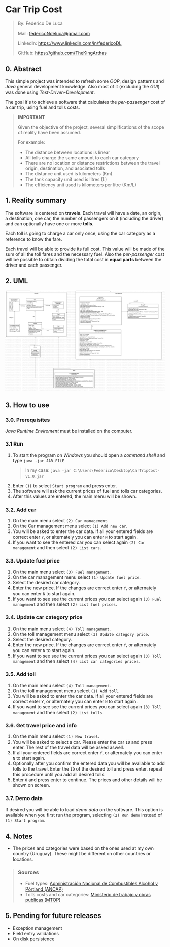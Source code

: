 # Car Trip Cost
> By: Federico De Luca  
>
> Mail: federicoNdeluca@gmail.com  
>
> LinkedIn: https://www.linkedin.com/in/federicoDL
>
> GitHub: https://github.com/TheKingArthas

## 0. Abstract
This simple project was intended to refresh some _OOP_, design patterns and _Java_ general development knowledge. Also most of it (excluding the _GUI_) was done using _Test-Driven-Development_.

The goal it's to achieve a software that calculates the _per-passenger_ cost of a car trip, using fuel and tolls costs.

>**IMPORTANT**
>
> Given the objective of the project, several simplifications of the scope of reality have been assumed.
>
>For example:
> - The distance between locations is linear
> - All tolls charge the same amount to each car category
> - There are no location or distance restrictions between the travel origin, destination, and asociated tolls
> - The distance unit used is kilometers (Km)
> - The tank capacity unit used is litres (L)
> - The efficiency unit used is kilometers per litre (Km/L)

## 1. Reality summary
The software is centered on **travels**. Each travel will have a date, an origin, a destination, one car, the number of passengers on it (including the driver) and can optionally have one or more **tolls**.

Each toll is going to charge a car only once, using the car category as a reference to know the fare.

Each travel will be able to provide its full cost. This value will be made of the sum of all the toll fares and the necessary fuel. Also the _per-passenger_ cost will be possible to obtain dividing the total cost in **equal parts** between the driver and each passenger.

## 2. UML
![UML](/Documentation/img/CarTripCost_UML.png)

## 3. How to use
### 3.0. Prerequisites
_Java Runtime Enviroment_ must be installed on the computer.
### 3.1 Run
1. To start the program on _Windows_ you should open a _command shell_ and type `java -jar JAR_FILE`
    >In my case: `java -jar C:\Users\Federico\Desktop\CarTripCost-v1.0.jar`
1. Enter `(1)` to select `Start program` and press enter.
1. The software will ask the current prices of fuel and tolls car categories.
1. After this values are entered, the main menu will be shown.

### 3.2. Add car
1. On the main menu select `(2) Car management`.
1. On the Car management menu select `(1) Add new car`.
1. You will be asked to enter the car data. If all your entered fields are correct enter `Y`, or alternately you can enter `N` to start again.
1. If you want to see the entered car you can select again `(2) Car management` and then select `(2) List cars`.

### 3.3. Update fuel price
1. On the main menu select `(3) Fuel management`.
1. On the car management menu select `(1) Update fuel price`.
1. Select the desired car category.
1. Enter the new price. If the changes are correct enter `Y`, or alternately you can enter `N` to start again.
1. If you want to see see the current prices you can select again `(3) Fuel  management` and then select `(2) List fuel prices`.

### 3.4. Update car category price
1. On the main menu select `(4) Toll management`.
1. On the toll management menu select `(3) Update category price`.
1. Select the desired category.
1. Enter the new price. If the changes are correct enter `Y`, or alternately you can enter `N` to start again.
1. If you want to see see the current prices you can select again `(3) Toll  management` and then select `(4) List car categories prices`.

### 3.5. Add toll
1. On the main menu select `(4) Toll management`.
1. On the toll management menu select `(1) Add toll`.
1. You will be asked to enter the car data. If all your entered fields are correct enter `Y`, or alternately you can enter `N` to start again.
1. If you want to see see the current prices you can select again `(3) Toll  management` and then select `(2) List tolls`.

### 3.6. Get travel price and info
1. On the main menu select `(1) New travel`.
1. You will be asked to select a car. Please enter the car `ID` and press enter. The rest of the travel data will be asked aswell.
1. If all your entered fields are correct enter `Y`, or alternately you can enter `N` to start again.
1. Optionally after you confirm the entered data you will be available to add tolls to the travel. Enter the `ID` of the desired toll and press enter. repeat this procedure until you add all desired tolls. 
1. Enter `0` and press enter to continue. The prices and other details will be shown on screen.

### 3.7. Demo data
If desired you will be able to load _demo data_ on the software. This option is available when you first run the program, selecting `(2) Run demo` instead of `(1) Start program`.

## 4. Notes
- The prices and categories were based on the ones used at my own country (Uruguay). These might be different on other countries or locations.
>### Sources
> - Fuel types:  [Administración Nacional de Combustibles Alcohol y Pórtland (ANCAP)](https://www.ancap.com.uy/2093/1/precios-combustibles.html)
> - Tolls costs and car categories: [Ministerio de trabajo y obras publicas (MTOP)](http://www.mtop.gub.uy/peajes)

## 5. Pending for future releases
- Exception management
- Field entry validations
- On disk persistence